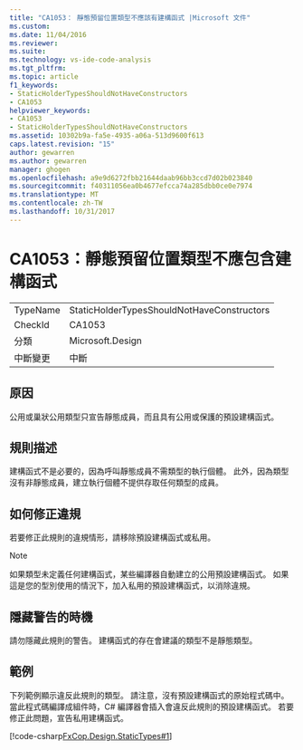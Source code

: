 ```yaml
---
title: "CA1053： 靜態預留位置類型不應該有建構函式 |Microsoft 文件"
ms.custom: 
ms.date: 11/04/2016
ms.reviewer: 
ms.suite: 
ms.technology: vs-ide-code-analysis
ms.tgt_pltfrm: 
ms.topic: article
f1_keywords:
- StaticHolderTypesShouldNotHaveConstructors
- CA1053
helpviewer_keywords:
- CA1053
- StaticHolderTypesShouldNotHaveConstructors
ms.assetid: 10302b9a-fa5e-4935-a06a-513d9600f613
caps.latest.revision: "15"
author: gewarren
ms.author: gewarren
manager: ghogen
ms.openlocfilehash: a9e9d6272fbb21644daab96bb3ccd7d02b023840
ms.sourcegitcommit: f40311056ea0b4677efcca74a285dbb0ce0e7974
ms.translationtype: MT
ms.contentlocale: zh-TW
ms.lasthandoff: 10/31/2017
---
```

# <a name="ca1053-static-holder-types-should-not-have-constructors"></a>CA1053：靜態預留位置類型不應包含建構函式
|||  
|-|-|  
|TypeName|StaticHolderTypesShouldNotHaveConstructors|  
|CheckId|CA1053|  
|分類|Microsoft.Design|  
|中斷變更|中斷|  
  
## <a name="cause"></a>原因  
 公用或巢狀公用類型只宣告靜態成員，而且具有公用或保護的預設建構函式。  
  
## <a name="rule-description"></a>規則描述  
 建構函式不是必要的，因為呼叫靜態成員不需類型的執行個體。 此外，因為類型沒有非靜態成員，建立執行個體不提供存取任何類型的成員。  
  
## <a name="how-to-fix-violations"></a>如何修正違規  
 若要修正此規則的違規情形，請移除預設建構函式或私用。  
  
> [!NOTE]
>  如果類型未定義任何建構函式，某些編譯器自動建立的公用預設建構函式。 如果這是您的型別使用的情況下，加入私用的預設建構函式，以消除違規。  
  
## <a name="when-to-suppress-warnings"></a>隱藏警告的時機  
 請勿隱藏此規則的警告。 建構函式的存在會建議的類型不是靜態類型。  
  
## <a name="example"></a>範例  
 下列範例顯示違反此規則的類型。 請注意，沒有預設建構函式的原始程式碼中。 當此程式碼編譯成組件時，C# 編譯器會插入會違反此規則的預設建構函式。 若要修正此問題，宣告私用建構函式。  
  
 [!code-csharp[FxCop.Design.StaticTypes#1](../code-quality/codesnippet/CSharp/ca1053-static-holder-types-should-not-have-constructors_1.cs)]